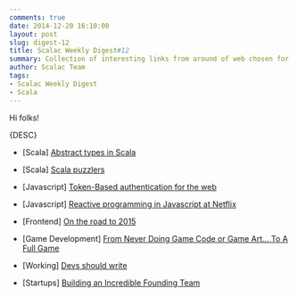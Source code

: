 ```yaml
---
comments: true
date: 2014-12-20 16:10:00
layout: post
slug: digest-12
title: Scalac Weekly Digest#12
summary: Collection of interesting links from around of web chosen for you by Scalac team
author: Scalac Team
tags:
- Scalac Weekly Digest
- Scala
---
```


Hi folks! 

{DESC}

* \[Scala\] [Abstract types in Scala](https://www.hakkalabs.co/articles/scala-bay-tech-talk-abstract-types#)

* \[Scala\] [Scala puzzlers](http://scalapuzzlers.com/)

* \[Javascript\] [Token-Based authentication for the web](http://code.tutsplus.com/tutorials/token-based-authentication-with-angularjs-nodejs--cms-22543)
 
* \[Javascript\] [Reactive programming in Javascript at Netflix](http://www.infoq.com/presentations/async-programming-netflix)

* \[Frontend\] [On the road to 2015](https://medium.com/@addyosmani/javascript-application-architecture-on-the-road-to-2015-d8125811101b)
 
* \[Game Development\] [From Never Doing Game Code or Game Art... To A Full Game](http://www.gamedev.net/page/resources/_/business/breaking-into-the-industry/from-never-doing-game-code-or-game-art-to-a-full-game-in-unreal-engine-4-r3937)

* \[Working\] [Devs should write](http://www.shubhro.com/2014/12/27/software-engineers-should-write/)

* \[Startups\] [Building an Incredible Founding Team](https://equityzen.com/blog/building-an-incredible-founding-team/)
